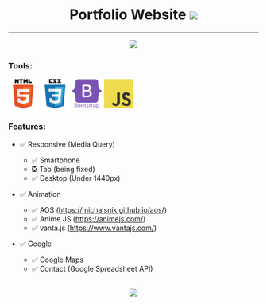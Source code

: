 <h1 align="center">Portfolio Website <img src="https://media.giphy.com/media/YULPJoecGetvtOm1H0/giphy.gif" width="35"></h1>                                             
<hr>
<p align="center">
<img src="https://media3.giphy.com/media/qgQUggAC3Pfv687qPC/giphy.gif" height="200px">
</p>  
<h3 align="left">Tools:</h3>
<div align="left">
 <img
      src="https://raw.githubusercontent.com/devicons/devicon/master/icons/html5/html5-original-wordmark.svg"
      alt="html5" width="60" height="60" /> 
<img
      src="https://raw.githubusercontent.com/devicons/devicon/master/icons/css3/css3-original-wordmark.svg" alt="css3"
      width="60" height="60" />
  <img src="https://raw.githubusercontent.com/devicons/devicon/master/icons/bootstrap/bootstrap-plain-wordmark.svg"
      alt="bootstrap" width="60" height="60" />
  <img
      src="https://raw.githubusercontent.com/devicons/devicon/master/icons/javascript/javascript-original.svg"
      alt="javascript" width="60" height="60" /> 
</div>

<h3 align="left">Features:</h3>

- ✅ Responsive (Media Query)
  - ✅ Smartphone
  - ❎ Tab (being fixed)
  - ✅ Desktop (Under 1440px)
- ✅ Animation
  - ✅ AOS (https://michalsnik.github.io/aos/)
  - ✅ Anime.JS (https://animejs.com/)
  - ✅ vanta.js (https://www.vantajs.com/)
- ✅ Google
  - ✅ Google Maps
  - ✅ Contact (Google Spreadsheet API)
  
  <br>
<p align="center">
 <img src="https://media3.giphy.com/media/fv4tD2kW1PSgg/giphy.gif" width="400">
</p>
